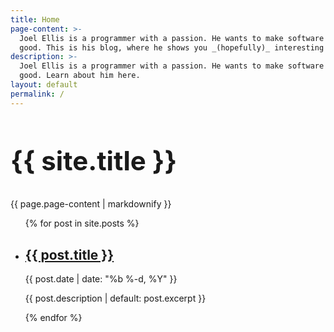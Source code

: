 ```yaml
---
title: Home
page-content: >-
  Joel Ellis is a programmer with a passion. He wants to make software fast, for
  good. This is his blog, where he shows you _(hopefully)_ interesting things.
description: >-
  Joel Ellis is a programmer with a passion. He wants to make software fast, for
  good. Learn about him here.
layout: default
permalink: /
---
```

<article>
  <h1 style="font-size: 3em;">{{ site.title }}</h1>
  {{ page.page-content | markdownify }}
</article>
<ul class="post-list">
  {% for post in site.posts %}
  <li>
    <h2><a href="{{ post.url }}">{{ post.title }}</a></h2>
    <time>{{ post.date | date: "%b %-d, %Y" }}</time>
    <p>{{ post.description | default: post.excerpt }}</p>
  </li>
  {% endfor %}
</ul>
